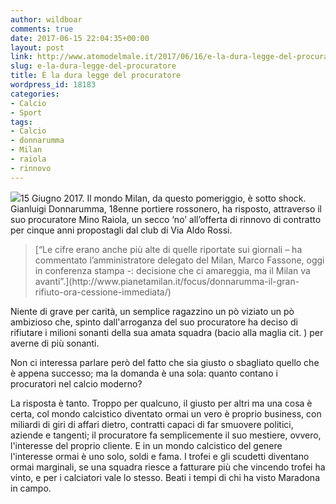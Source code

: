 ```yaml
---
author: wildboar
comments: true
date: 2017-06-15 22:04:35+00:00
layout: post
link: http://www.atomodelmale.it/2017/06/16/e-la-dura-legge-del-procuratore/
slug: e-la-dura-legge-del-procuratore
title: È la dura legge del procuratore
wordpress_id: 18183
categories:
- Calcio
- Sport
tags:
- Calcio
- donnarumma
- Milan
- raiola
- rinnovo
---
```


![](http://www.atomodelmale.it/wp-content/uploads/2017/06/Gianluigi_Donnarumma_ICC_2016-196x300.jpg)15 Giugno 2017. Il mondo Milan, da questo pomeriggio, è sotto shock. Gianluigi Donnarumma, 18enne portiere rossonero, ha risposto, attraverso il suo procuratore Mino Raiola, un secco ‘no’ all’offerta di rinnovo di contratto per cinque anni propostagli dal club di Via Aldo Rossi.



<blockquote>[“Le cifre erano anche più alte di quelle riportate sui giornali – ha commentato l’amministratore delegato del Milan, Marco Fassone, oggi in conferenza stampa -: decisione che ci amareggia, ma il Milan va avanti”.](http://www.pianetamilan.it/focus/donnarumma-il-gran-rifiuto-ora-cessione-immediata/)</blockquote>



Niente di grave per carità, un semplice ragazzino un pò viziato un pò ambizioso che, spinto dall'arroganza del suo procuratore ha deciso di rifiutare i milioni sonanti della sua amata squadra (bacio alla maglia cit. ) per averne di più sonanti.

Non ci interessa parlare però del fatto che sia giusto o sbagliato quello che è appena successo; ma la domanda è una sola: quanto contano i procuratori nel calcio moderno?

La risposta è tanto. Troppo per qualcuno, il giusto per altri ma una cosa è certa, col mondo calcistico diventato ormai un vero è proprio business, con miliardi di giri di affari dietro, contratti capaci di far smuovere politici, aziende e tangenti; il procuratore fa semplicemente il suo mestiere, ovvero, l'interesse del proprio cliente.
E in un mondo calcistico del genere l'interesse ormai è uno solo, soldi e fama. I trofei e gli scudetti diventano ormai marginali, se una squadra riesce a fatturare più che vincendo trofei ha vinto, e per i calciatori vale lo stesso.
Beati i tempi di chi ha visto Maradona in campo.
